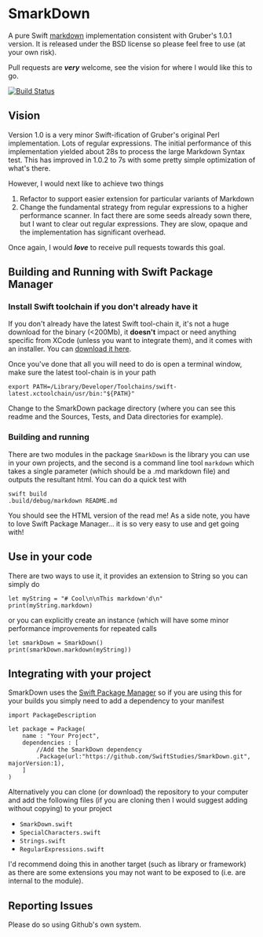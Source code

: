 # SmarkDown

A pure Swift [markdown](http://daringfireball.net/projects/markdown/) implementation consistent with Gruber's 1.0.1  version. It is released under the BSD license so please feel free to use (at your own risk). 

Pull requests are ***very*** welcome, see the vision for where I would like this to go. 

[![Build Status](https://travis-ci.org/SwiftStudies/SmarkDown.svg?branch=master)](https://travis-ci.org/SwiftStudies/SmarkDown)

## Vision

Version 1.0 is a very minor Swift-ification of Gruber's original Perl implementation. Lots of regular expressions. The initial performance of this implementation yielded about 28s to process the large Markdown Syntax test. This has improved in 1.0.2 to 7s with some pretty simple optimization of what's there. 

However, I would next like to achieve two things

 1. Refactor to support easier extension for particular variants of Markdown
 2. Change the fundamental strategy from regular expressions to a higher performance scanner. In fact there are some seeds already sown there, but I want to clear out regular expressions. They are slow, opaque and the implementation has significant overhead. 

Once again, I would ***love*** to receive pull requests towards this goal. 

## Building and Running with Swift Package Manager

### Install Swift toolchain if you don't already have it

If you don't already have the latest Swift tool-chain it, it's not a huge download for the binary (<200Mb), it **doesn't** impact or need anything specific from XCode (unless you want to integrate them), and it comes with an installer. You can [download it here](https://swift.org/download/).

Once you've done that all you will need to do is open a terminal window, make sure the latest tool-chain is in your path

	export PATH=/Library/Developer/Toolchains/swift-latest.xctoolchain/usr/bin:"${PATH}"
	
Change to the SmarkDown package directory (where you can see this readme and the Sources, Tests, and Data directories for example).

### Building and running

There are two modules in the package `SmarkDown` is the library you can use in your own projects, and the second is a command line tool `markdown` which takes a single parameter (which should be a .md markdown file) and outputs the resultant html. You can do a quick test with 

	swift build
	.build/debug/markdown README.md
	
You should see the HTML version of the read me! As a side note, you have to love Swift Package Manager... it is so very easy to use and get going with!

## Use in your code

There are two ways to use it, it provides an extension to String so you can simply do

    let myString = "# Cool\n\nThis markdown'd\n"
    print(myString.markdown)

or you can explicitly create an instance (which will have some minor performance improvements for repeated calls

    let smarkDown = SmarkDown()
    print(smarkDown.markdown(myString))

## Integrating with your project
SmarkDown uses the [Swift Package Manager](https://swift.org/package-manager/) so if you are using this for your builds you simply need to add a dependency to your manifest

	import PackageDescription
	
	let package = Package(
		name : "Your Project",
		dependencies : [
			//Add the SmarkDown dependency
			.Package(url:"https://github.com/SwiftStudies/SmarkDown.git", majorVersion:1),
		]
	)

Alternatively you can clone (or download) the repository to your computer and add the following files (if you are cloning then I would suggest adding without copying) to your project

 * `SmarkDown.swift`
 * `SpecialCharacters.swift`
 * `Strings.swift`
 * `RegularExpressions.swift`
 
I'd recommend doing this in another target (such as library or framework) as there are some extensions you may not want to be exposed to (i.e. are internal to the module). 

## Reporting Issues

Please do so using Github's own system. 
